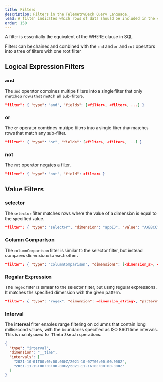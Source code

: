 ```yaml
---
title: Filters
description: Filters in the TelemetryDeck Query Language.
lead: A filter indicates which rows of data should be included in the computation for a query.
order: 150
---
```


A filter is essentially the equivalent of the WHERE clause in SQL.

Filters can be chained and combined with the `and` and `or` and `not` operators into a tree of filters with one root filter.

## Logical Expression Filters

### and

The `and` operator combines multipe filters into a single filter that only matches rows that match all sub-filters.

```json
"filter": { "type": "and", "fields": [<filter>, <filter>, ...] }
```

### or

The `or` operator combines multipe filters into a single filter that matches rows that match any sub-filter.

```json
"filter": { "type": "or", "fields": [<filter>, <filter>, ...] }
```

### not

The `not` operator negates a filter.

```json
"filter": { "type": "not", "field": <filter> }
```

## Value Filters

### selector

The `selector` filter matches rows where the value of a dimension is equal to the specified value.

```json
"filter": { "type": "selector", "dimension": "appID", "value": "AABBCC" }
```

### Column Comparison

The `columnComparison` filter is similar to the selector filter, but instead compares dimensions to each other.

```json
"filter": { "type": "columnComparison", "dimensions": [<dimension_a>, <dimension_b>] }
```

### Regular Expression

The `regex` filter is similar to the selector filter, but using regular expressions. It matches the specified dimension with the given pattern.

```json
"filter": { "type": "regex", "dimension": <dimension_string>, "pattern": <pattern_string> }
```

### Interval

The **interval** filter enables range filtering on columns that contain long millisecond values, with the boundaries specified as ISO 8601 time intervals. This is mainly used for Theta Sketch operations.

```json
{
  "type": "interval",
  "dimension": "__time",
  "intervals": [
    "2021-10-01T00:00:00.000Z/2021-10-07T00:00:00.000Z",
    "2021-11-15T00:00:00.000Z/2021-11-16T00:00:00.000Z"
  ]
}
```
